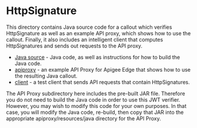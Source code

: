 # HttpSignature

This directory contains Java source code for a callout which verifies HttpSignature
as well as an example API proxy, which shows how to use the callout. Finally, it also includes an intelligent client  that computes HttpSignatures and sends out requests to the API proxy.  


- [Java source](callout) - Java code, as well as instructions for how to build the Java code.
- [apiproxy](apiproxy) - an example API Proxy for Apigee Edge that shows how to use the resulting Java callout.
- [client](client) - a test client that sends API requests that contain HttpSignatures. 


The API Proxy subdirectory here includes the pre-built JAR file. Therefore you do not need to build the Java code in order to use this JWT verifier. However, you may wish to modify this code for your own purposes. In that case, you will modify the Java code, re-build, then copy that JAR into the appropriate apiproxy/resources/java directory for the API Proxy. 
